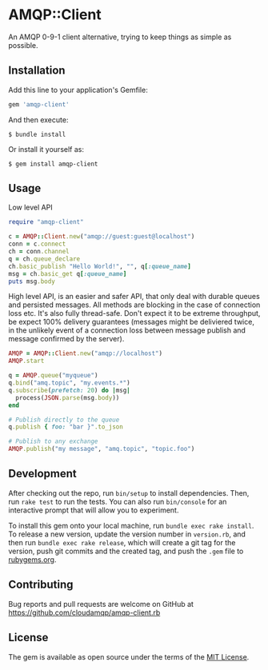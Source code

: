 # AMQP::Client

An AMQP 0-9-1 client alternative, trying to keep things as simple as possible.

## Installation

Add this line to your application's Gemfile:

```ruby
gem 'amqp-client'
```

And then execute:

    $ bundle install

Or install it yourself as:

    $ gem install amqp-client

## Usage

Low level API

```ruby
require "amqp-client"

c = AMQP::Client.new("amqp://guest:guest@localhost")
conn = c.connect
ch = conn.channel
q = ch.queue_declare
ch.basic_publish "Hello World!", "", q[:queue_name]
msg = ch.basic_get q[:queue_name]
puts msg.body
```

High level API, is an easier and safer API, that only deal with durable queues and persisted messages. All methods are blocking in the case of connection loss etc. It's also fully thread-safe. Don't expect it to be extreme throughput, be expect 100% delivery guarantees (messages might be deliviered twice, in the unlikely event of a connection loss between message publish and message confirmed by the server).

```ruby
AMQP = AMQP::Client.new("amqp://localhost")
AMQP.start

q = AMQP.queue("myqueue")
q.bind("amq.topic", "my.events.*")
q.subscribe(prefetch: 20) do |msg|
  process(JSON.parse(msg.body))
end

# Publish directly to the queue
q.publish { foo: "bar }".to_json

# Publish to any exchange
AMQP.publish("my message", "amq.topic", "topic.foo")
```

## Development

After checking out the repo, run `bin/setup` to install dependencies. Then, run `rake test` to run the tests. You can also run `bin/console` for an interactive prompt that will allow you to experiment.

To install this gem onto your local machine, run `bundle exec rake install`. To release a new version, update the version number in `version.rb`, and then run `bundle exec rake release`, which will create a git tag for the version, push git commits and the created tag, and push the `.gem` file to [rubygems.org](https://rubygems.org).

## Contributing

Bug reports and pull requests are welcome on GitHub at https://github.com/cloudamqp/amqp-client.rb

## License

The gem is available as open source under the terms of the [MIT License](https://opensource.org/licenses/MIT).
